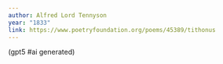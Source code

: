 ```yaml
---
author: Alfred Lord Tennyson
year: "1833"
link: https://www.poetryfoundation.org/poems/45389/tithonus
---
```


(gpt5 #ai generated)

